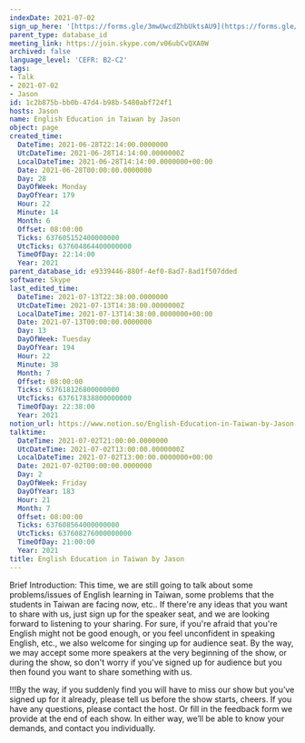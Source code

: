 ```yaml
---
indexDate: 2021-07-02
sign_up_here: '[https://forms.gle/3mwUwcdZhbUktsAU9](https://forms.gle/3mwUwcdZhbUktsAU9)'
parent_type: database_id
meeting_link: https://join.skype.com/v06ubCvQXA0W
archived: false
language_level: 'CEFR: B2-C2'
tags:
- Talk
- 2021-07-02
- Jason
id: 1c2b875b-bb0b-47d4-b98b-5480abf724f1
hosts: Jason
name: English Education in Taiwan by Jason
object: page
created_time:
  DateTime: 2021-06-28T22:14:00.0000000
  UtcDateTime: 2021-06-28T14:14:00.0000000Z
  LocalDateTime: 2021-06-28T14:14:00.0000000+00:00
  Date: 2021-06-28T00:00:00.0000000
  Day: 28
  DayOfWeek: Monday
  DayOfYear: 179
  Hour: 22
  Minute: 14
  Month: 6
  Offset: 08:00:00
  Ticks: 637605152400000000
  UtcTicks: 637604864400000000
  TimeOfDay: 22:14:00
  Year: 2021
parent_database_id: e9339446-880f-4ef0-8ad7-8ad1f507dded
software: Skype
last_edited_time:
  DateTime: 2021-07-13T22:38:00.0000000
  UtcDateTime: 2021-07-13T14:38:00.0000000Z
  LocalDateTime: 2021-07-13T14:38:00.0000000+00:00
  Date: 2021-07-13T00:00:00.0000000
  Day: 13
  DayOfWeek: Tuesday
  DayOfYear: 194
  Hour: 22
  Minute: 38
  Month: 7
  Offset: 08:00:00
  Ticks: 637618126800000000
  UtcTicks: 637617838800000000
  TimeOfDay: 22:38:00
  Year: 2021
notion_url: https://www.notion.so/English-Education-in-Taiwan-by-Jason-1c2b875bbb0b47d4b98b5480abf724f1
talktime:
  DateTime: 2021-07-02T21:00:00.0000000
  UtcDateTime: 2021-07-02T13:00:00.0000000Z
  LocalDateTime: 2021-07-02T13:00:00.0000000+00:00
  Date: 2021-07-02T00:00:00.0000000
  Day: 2
  DayOfWeek: Friday
  DayOfYear: 183
  Hour: 21
  Month: 7
  Offset: 08:00:00
  Ticks: 637608564000000000
  UtcTicks: 637608276000000000
  TimeOfDay: 21:00:00
  Year: 2021
title: English Education in Taiwan by Jason
---
```




Brief Introduction: This time, we are still going to talk about some problems/issues of English learning in Taiwan, some problems that the students in Taiwan are facing now, etc.. If there're any ideas that you want to share with us, just sign up for the speaker seat, and we are looking forward to listening to your sharing. 
For sure, if you're afraid that you're English might not be good enough, or you feel unconfident in speaking English, etc., we also welcome for singing up for audience seat. By the way, we may accept some more speakers at the very beginning of the show, or during the show, so don't worry if you've signed up for audience but you then found you want to share something with us.

!!!By the way, if you suddenly find you will have to miss our show but you’ve signed up for it already, please tell us before the show starts, cheers.
If you have any questions, please contact the host. Or fill in the feedback form we provide at the end of each show. In either way, we’ll be able to know your demands, and contact you individually.

